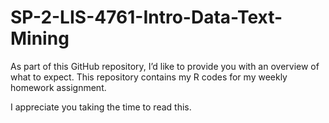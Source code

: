 # SP-2-LIS-4761-Intro-Data-Text-Mining
As part of this GitHub repository, I’d like to provide you with an overview of what to expect. This repository contains my R codes for my weekly homework assignment.

I appreciate you taking the time to read this.
